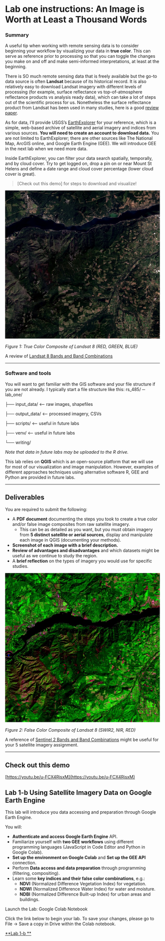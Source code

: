 # Lab one instructions: An Image is Worth at Least a Thousand Words

### Summary

A useful tip when working with remote sensing data is to consider beginning your workflow by visualizing your data in **true color**. This can serve as reference prior to processing so that you can toggle the changes you make on and off and make semi-informed interpretations, at least at the beginning.

There is SO much remote sensing data that is freely available but the go-to data source is often **Landsat** because of its historical record. It is also relatively easy to download Landsat imagery with different levels of processing (for example, surface reflectance vs top-of-atmosphere reflectance products vs analysis ready data), which can take a lot of steps out of the scientific process for us. Nonetheless the surface reflectance product from Landsat has been used in many studies, here is a good [review paper](https://www.sciencedirect.com/science/article/pii/S0034425722003054).

As for data, I’ll provide USGS’s [EarthExplorer](https://earthexplorer.usgs.gov/) for your reference, which is a simple, web-based archive of satellite and aerial imagery and indices from various sources. **You will need to create an account to download data.** You are not limited to EarthExplorer; there are other sources like The National Map, ArcGIS online, and Google Earth Engine (GEE). We will introduce GEE in the next lab when we need more data.

Inside EarthExplorer, you can filter your data search spatially, temporally, and by cloud cover. Try to get logged on, drop a pin on or near Mount St Helens and define a date range and cloud cover percentage (lower cloud cover is great).

> [Check out this demo] for steps to download and visualize!

![True Color Composite of Landsat 8](https://github.com/Leyi-24/Geog485/blob/main/Lab1/images/tcc-ss.jpeg)

*Figure 1: True Color Composite of Landsat 8 (RED, GREEN, BLUE)*

A review of [Landsat 8 Bands and Band Combinations](https://gisgeography.com/landsat-8-bands-combinations/)

---

### Software and tools

You will want to get familiar with the GIS software and your file structure if you are not already. I typically start a file structure like this:
rs_485/
─ lab_one/

├── input_data/ <– raw images, shapefiles

├── output_data/ <– processed imagery, CSVs

├── scripts/ <– useful in future labs

├── venv/ <– useful in future labs

└── writing/

*Note that data in future labs may be uploaded to the R drive.*

This lab relies on **QGIS** which is an open-source platform that we will use for most of our visualization and image manipulation. However, examples of different approaches techniques using alternative software R, GEE and Python are provided in future labs.

---

## Deliverables

You are required to submit the following:

* A **PDF document** documenting the steps you took to create a true color and/or false image composites from raw satellite imagery.
    * This can be as detailed as you want, but you must obtain imagery from **5 distinct satellite or aerial sources**, display and manipulate each image in QGIS (documenting your methods).
* **Screenshot of each image with a brief description.**
* **Review of advantages and disadvantages** and which datasets might be useful as we continue to study the region.
* A **brief reflection** on the types of imagery you would use for specific studies.

![False Color Composite of Landsat 8](https://github.com/Leyi-24/Geog485/blob/main/Lab1/images/fcc-ss.jpeg)

*Figure 2: False Color Composite of Landsat 8 (SWIR2, NIR, RED)*

A reference of [Sentinel 2 Bands and Band Combinations](https://gisgeography.com/sentinel-2-bands-combinations/) might be useful for your 5 satellite imagery assignment.

---

## Check out this demo

[https://youtu.be/u-FCX4RjsxM](https://youtu.be/u-FCX4RjsxM)

## Lab 1-b Using Satellite Imagery Data on Google Earth Engine

This lab will introduce you data accessing and preparation through Google Earth Engine.

You will:

* **Authenticate and access Google Earth Engine** API.
* Familiarize yourself with **two GEE workflows** using different programming languages (JavaScript in Code Editor and Python in Google Colab).
* **Set up the environment on Google Colab** and **Set up the GEE API** connection.
* Perform **Data access and data preparation** through programming (filtering, compositing).
* Learn some **key indices and their false color combinations**, e.g.:
    * **NDVI** (Normalized Difference Vegetation Index) for vegetation.
    * **NDWI** (Normalized Difference Water Index) for water and moisture.
    * **NDBI** (Normalized Difference Built-up Index) for urban areas and buildings.
 
Launch the Lab: Google Colab Notebook

Click the link below to begin your lab. To save your changes, please go to File → Save a copy in Drive within the Colab notebook.

[**Lab 1-b **](https://colab.research.google.com/drive/1PpSRoedfAyyxjImcGEHd9YJ5S-LXnxgY?usp=sharing)
